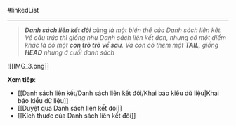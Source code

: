 #linkedList 

---
> **_Danh sách liên kết đôi_** cũng _là một biến thể của Danh sách liên kết. Về cấu trúc thì giống như Danh sách liên kết đơn, nhưng có một điểm khác là có một **con trỏ trỏ về sau**. Và còn có thêm một **TAIL**, giống **HEAD** nhưng ở cuối danh sách_

![[IMG_3.png]]

**Xem tiếp**:
- [[Danh sách liên kết/Danh sách liên kết đôi/Khai báo kiểu dữ liệu|Khai báo kiểu dữ liệu]]
- [[Duyệt qua Danh sách liên kết đôi]]
- [[Kích thước của Danh sách liên kết đôi]]
